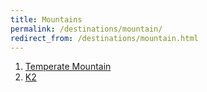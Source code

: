 ```yaml
---
title: Mountains
permalink: /destinations/mountain/
redirect_from: /destinations/mountain.html
---
```


1. [Temperate Mountain](https://csci491-01.cs.montana.edu/~f15p655/home/temperatemtns.html)
2. [K2](https://csci491-01.cs.montana.edu/~f15p655/home/K2.html)
